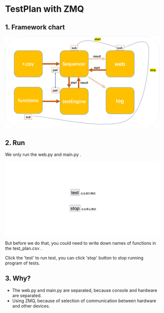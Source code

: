 # TestPlan with ZMQ

##  1. Framework chart
![图片](./static/picture.png)

## 2. Run
We only run the web.py and main.py .

![图片](./static/web.png)

But before we do that, you could need to write down names of functions in the test_plan.csv .

Click the 'test' to run test, you can click 'stop' button to stop running program of tests.

## 3. Why?
- The web.py and main.py are separated, because console and hardware are separated.
- Using ZMQ, because of selection of communication between hardware and other devices.